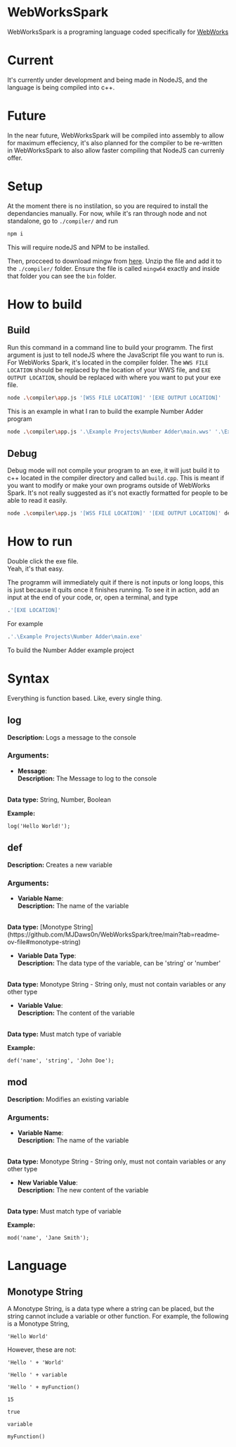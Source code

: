 # WebWorksSpark
WebWorksSpark is a programing language coded specifically for [WebWorks](https://webworkshub.online)

# Current
It's currently under development and being made in NodeJS, and the language is being compiled into c++.

# Future
In the near future, WebWorksSpark will be compiled into assembly to allow for maximum effeciency, it's also planned for the compiler to be re-written in WebWorksSpark to also allow faster compiling that NodeJS can currenly offer.

# Setup
At the moment there is no instilation, so you are required to install the dependancies manually. For now, while it's ran through node and not standalone, go to `./compiler/` and run
```sh
npm i
```
This will require nodeJS and NPM to be installed.

Then, procceed to download mingw from [here](https://winlibs.com/#download-release). Unzip the file and add it to the `./compiler/` folder. Ensure the file is called `mingw64` exactly and inside that folder you can see the `bin` folder.

# How to build
## Build
Run this command in a command line to build your programm. The first argument is just to tell nodeJS where the JavaScript file you want to run is. For WebWorks Spark, it's located in the compiler folder. The `WWS FILE LOCATION` should be replaced by the location of your WWS file, and `EXE OUTPUT LOCATION`, should be replaced with where you want to put your exe file.
```sh
node .\compiler\app.js '[WSS FILE LOCATION]' '[EXE OUTPUT LOCATION]'
```

This is an example in what I ran to build the example Number Adder program
```sh
node .\compiler\app.js '.\Example Projects\Number Adder\main.wws' '.\Example Projects\Number Adder\main.exe'
```
## Debug
Debug mode will not compile your program to an exe, it will just build it to c++ located in the compiler directory and called `build.cpp`. This is meant if you want to modify or make your own programs outside of WebWorks Spark. It's not really suggested as it's not exactly formatted for people to be able to read it easily.
```sh
node .\compiler\app.js '[WSS FILE LOCATION]' '[EXE OUTPUT LOCATION]' debug
```

# How to run
Double click the exe file.<br>
Yeah, it's that easy.

The programm will immediately quit if there is not inputs or long loops, this is just because it quits once it finishes running. To see it in action, add an input at the end of your code, or, open a terminal, and type
```sh
.'[EXE LOCATION]'
```

For example
```sh
.'.\Example Projects\Number Adder\main.exe'
```
To build the Number Adder example project

# Syntax
Everything is function based. Like, every single thing.

## log
<b>Description:</b> Logs a message to the console


### Arguments:

- <b>Message</b>:<br>
<b>Description:</b> The Message to log to the console
<br>
<b>Data type:</b> String, Number, Boolean

<b>Example:</b>
```wss
log('Hello World!');
```

## def
<b>Description:</b> Creates a new variable


### Arguments:
- <b>Variable Name</b>:<br>
<b>Description:</b> The name of the variable
<br>
<b>Data type:</b> [Monotype String](https://github.com/MJDaws0n/WebWorksSpark/tree/main?tab=readme-ov-file#monotype-string)

- <b>Variable Data Type</b>:<br>
<b>Description:</b> The data type of the variable, can be 'string' or 'number'
<br>
<b>Data type:</b> Monotype String - String only, must not contain variables or any other type

- <b>Variable Value</b>:<br>
<b>Description:</b> The content of the variable
<br>
<b>Data type:</b> Must match type of variable

<b>Example:</b>
```wss
def('name', 'string', 'John Doe');
```

## mod
<b>Description:</b> Modifies an existing variable


### Arguments:
- <b>Variable Name</b>:<br>
<b>Description:</b> The name of the variable
<br>
<b>Data type:</b> Monotype String - String only, must not contain variables or any other type

- <b>New Variable Value</b>:<br>
<b>Description:</b> The new content of the variable
<br>
<b>Data type:</b> Must match type of variable

<b>Example:</b>
```wss
mod('name', 'Jane Smith');
```



# Language
## Monotype String
A Monotype String, is a data type where a string can be placed, but the string cannot include a variable or other function. For example, the following is a Monotype String,
```wws
'Hello World'
```
However, these are not:
```wws
'Hello ' + 'World'
```
```wss
'Hello ' + variable
```
```wss
'Hello ' + myFunction()
```
```wss
15
```
```wss
true
```
```wss
variable
```
```wss
myFunction()
```